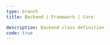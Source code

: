 ```yaml
---
type: branch
title: Backend | Framework | Core

description: Backend class definition
code: true
---
```

<RedirectToFirstChild />
